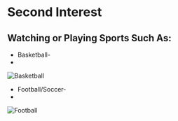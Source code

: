 # Second Interest
## Watching or Playing Sports Such As:
- Basketball-
- 
![Basketball](https://github.com/user-attachments/assets/704126b7-b991-4419-a6ad-61452340121f)
- Football/Soccer-
- 
![Football](https://github.com/user-attachments/assets/ac3fc60b-37ac-46e0-a851-3f3e5d1bfdfb)

